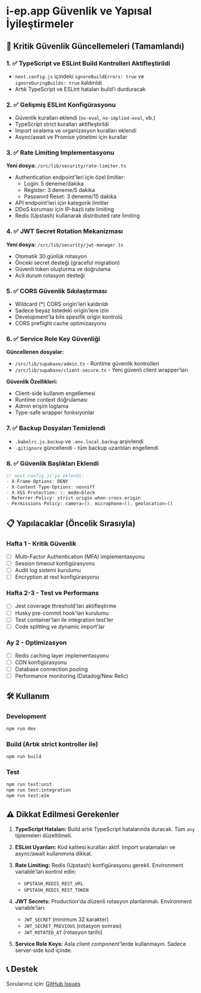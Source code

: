 # i-ep.app Güvenlik ve Yapısal İyileştirmeler

## 🚨 Kritik Güvenlik Güncellemeleri (Tamamlandı)

### 1. ✅ TypeScript ve ESLint Build Kontrolleri Aktifleştirildi

- `next.config.js` içindeki `ignoreBuildErrors: true` ve `ignoreDuringBuilds: true` kaldırıldı
- Artık TypeScript ve ESLint hataları build'i durduracak

### 2. ✅ Gelişmiş ESLint Konfigürasyonu

- Güvenlik kuralları eklendi (`no-eval`, `no-implied-eval`, vb.)
- TypeScript strict kuralları aktifleştirildi
- Import sıralama ve organizasyon kuralları eklendi
- Async/await ve Promise yönetimi için kurallar

### 3. ✅ Rate Limiting Implementasyonu

**Yeni dosya:** `/src/lib/security/rate-limiter.ts`

- Authentication endpoint'leri için özel limitler:
  - Login: 5 deneme/dakika
  - Register: 3 deneme/5 dakika
  - Password Reset: 3 deneme/15 dakika
- API endpoint'leri için kategorik limitler
- DDoS koruması için IP-bazlı rate limiting
- Redis (Upstash) kullanarak distributed rate limiting

### 4. ✅ JWT Secret Rotation Mekanizması

**Yeni dosya:** `/src/lib/security/jwt-manager.ts`

- Otomatik 30 günlük rotasyon
- Önceki secret desteği (graceful migration)
- Güvenli token oluşturma ve doğrulama
- Acil durum rotasyon desteği

### 5. ✅ CORS Güvenlik Sıkılaştırması

- Wildcard (\*) CORS origin'leri kaldırıldı
- Sadece beyaz listedeki origin'lere izin
- Development'ta bile spesifik origin kontrolü
- CORS preflight cache optimizasyonu

### 6. ✅ Service Role Key Güvenliği

**Güncellenen dosyalar:**

- `/src/lib/supabase/admin.ts` - Runtime güvenlik kontrolleri
- `/src/lib/supabase/client-secure.ts` - Yeni güvenli client wrapper'ları

**Güvenlik Özellikleri:**

- Client-side kullanım engellemesi
- Runtime context doğrulaması
- Admin erişim loglama
- Type-safe wrapper fonksiyonlar

### 7. ✅ Backup Dosyaları Temizlendi

- `.babelrc.js.backup` ve `.env.local.backup` arşivlendi
- `.gitignore` güncellendi - tüm backup uzantıları engellendi

### 8. ✅ Güvenlik Başlıkları Eklendi

```javascript
// next.config.js'ye eklendi:
- X-Frame-Options: DENY
- X-Content-Type-Options: nosniff
- X-XSS-Protection: 1; mode=block
- Referrer-Policy: strict-origin-when-cross-origin
- Permissions-Policy: camera=(), microphone=(), geolocation=()
```

## 📋 Yapılacaklar (Öncelik Sırasıyla)

### Hafta 1 - Kritik Güvenlik

- [ ] Multi-Factor Authentication (MFA) implementasyonu
- [ ] Session timeout konfigürasyonu
- [ ] Audit log sistemi kurulumu
- [ ] Encryption at rest konfigürasyonu

### Hafta 2-3 - Test ve Performans

- [ ] Jest coverage threshold'ları aktifleştirme
- [ ] Husky pre-commit hook'ları kurulumu
- [ ] Test container'ları ile integration test'ler
- [ ] Code splitting ve dynamic import'lar

### Ay 2 - Optimizasyon

- [ ] Redis caching layer implementasyonu
- [ ] CDN konfigürasyonu
- [ ] Database connection pooling
- [ ] Performance monitoring (Datadog/New Relic)

## 🛠️ Kullanım

### Development

```bash
npm run dev
```

### Build (Artık strict kontroller ile)

```bash
npm run build
```

### Test

```bash
npm run test:unit
npm run test:integration
npm run test:e2e
```

## ⚠️ Dikkat Edilmesi Gerekenler

1. **TypeScript Hataları:** Build artık TypeScript hatalarında duracak. Tüm `any` tiplemeleri düzeltilmeli.

2. **ESLint Uyarıları:** Kod kalitesi kuralları aktif. Import sıralamaları ve async/await kullanımına dikkat.

3. **Rate Limiting:** Redis (Upstash) konfigürasyonu gerekli. Environment variable'ları kontrol edin:
   - `UPSTASH_REDIS_REST_URL`
   - `UPSTASH_REDIS_REST_TOKEN`

4. **JWT Secrets:** Production'da düzenli rotasyon planlanmalı. Environment variable'ları:
   - `JWT_SECRET` (minimum 32 karakter)
   - `JWT_SECRET_PREVIOUS` (rotasyon sonrası)
   - `JWT_ROTATED_AT` (rotasyon tarihi)

5. **Service Role Keys:** Asla client component'lerde kullanmayın. Sadece server-side kod içinde.

## 📞 Destek

Sorularınız için: [GitHub Issues](https://github.com/turanmusabosman/i-ep.app/issues)
